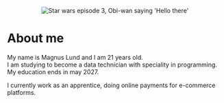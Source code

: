 <p align="center">
<img src="https://media0.giphy.com/media/xTiIzJSKB4l7xTouE8/200.gif" alt="Star wars episode 3, Obi-wan saying 'Hello there'" />
</p>

# About me

My name is Magnus Lund and I am 21 years old.
<br>
I am studying to become a data technician with speciality in programming.
<br>
My education ends in may 2027.

I currently work as an apprentice, doing online payments for e-commerce platforms.
